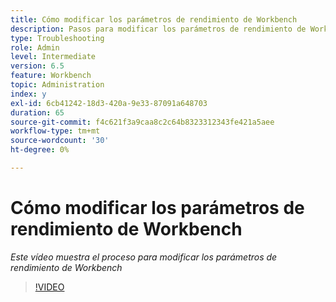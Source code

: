```yaml
---
title: Cómo modificar los parámetros de rendimiento de Workbench
description: Pasos para modificar los parámetros de rendimiento de Workbench
type: Troubleshooting
role: Admin
level: Intermediate
version: 6.5
feature: Workbench
topic: Administration
index: y
exl-id: 6cb41242-18d3-420a-9e33-87091a648703
duration: 65
source-git-commit: f4c621f3a9caa8c2c64b8323312343fe421a5aee
workflow-type: tm+mt
source-wordcount: '30'
ht-degree: 0%

---
```


# Cómo modificar los parámetros de rendimiento de Workbench

*Este vídeo muestra el proceso para modificar los parámetros de rendimiento de Workbench*

>[!VIDEO](https://video.tv.adobe.com/v/335511?quality=12&learn=on)
